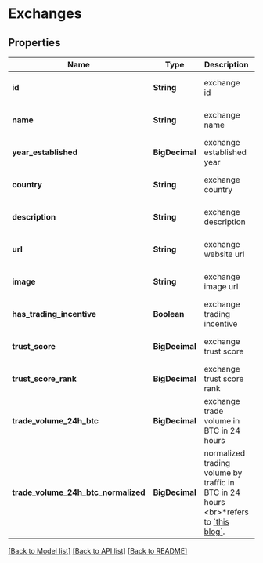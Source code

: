 # Exchanges
## Properties

| Name | Type | Description | Notes |
|------------ | ------------- | ------------- | -------------|
| **id** | **String** | exchange id | [optional] [default to null] |
| **name** | **String** | exchange name | [optional] [default to null] |
| **year\_established** | **BigDecimal** | exchange established year | [optional] [default to null] |
| **country** | **String** | exchange country | [optional] [default to null] |
| **description** | **String** | exchange description | [optional] [default to null] |
| **url** | **String** | exchange website url | [optional] [default to null] |
| **image** | **String** | exchange image url | [optional] [default to null] |
| **has\_trading\_incentive** | **Boolean** | exchange trading incentive | [optional] [default to null] |
| **trust\_score** | **BigDecimal** | exchange trust score | [optional] [default to null] |
| **trust\_score\_rank** | **BigDecimal** | exchange trust score rank | [optional] [default to null] |
| **trade\_volume\_24h\_btc** | **BigDecimal** | exchange trade volume in BTC in 24 hours | [optional] [default to null] |
| **trade\_volume\_24h\_btc\_normalized** | **BigDecimal** | normalized trading volume by traffic in BTC in 24 hours &lt;br&gt;*refers to [&#x60;this blog&#x60;](https://blog.coingecko.com/trust-score/). | [optional] [default to null] |

[[Back to Model list]](../README.md#documentation-for-models) [[Back to API list]](../README.md#documentation-for-api-endpoints) [[Back to README]](../README.md)

